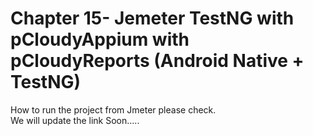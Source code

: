# Chapter 15- Jemeter TestNG with pCloudyAppium with pCloudyReports (Android Native + TestNG)


How to run the project from Jmeter please check.</br> 
We will update the link Soon.....






